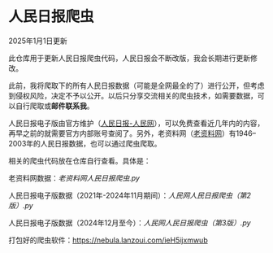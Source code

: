 # 人民日报爬虫
2025年1月1日更新

此仓库用于更新人民日报爬虫代码，人民日报会不断改版，我会长期进行更新修改。

此前，我将爬取下的所有人民日报数据（可能是全网最全的了）进行公开，但考虑到侵权风险，决定不予以公开。以后只分享交流相关的爬虫技术，如需要数据，可以自行爬取或**邮件联系我**。

人民日报电子版由官方维护（[人民日报-人民网](http://paper.people.com.cn/rmrb/html/2021-06/08/nbs.D110000renmrb_01.htm)），可以免费查看近几年内的内容，再早之前的就需要官方内部账号查阅了。另外，老资料网（[老资料网](https://www.laoziliao.net/rmrb/)）有1946–2003年的人民日报数据，也可以通过爬虫爬取。

相关的爬虫代码放在仓库自行查看。具体是：

老资料网数据：*老资料网人民日报爬虫.py*

人民日报电子版数据（2021年-2024年11月期间）：*人民网人民日报爬虫（第2版）.py*

人民日报电子版数据（2024年12月至今）：*人民网人民日报爬虫（第3版）.py*



打包好的爬虫软件：https://nebula.lanzoui.com/ieH5ijxmwub


